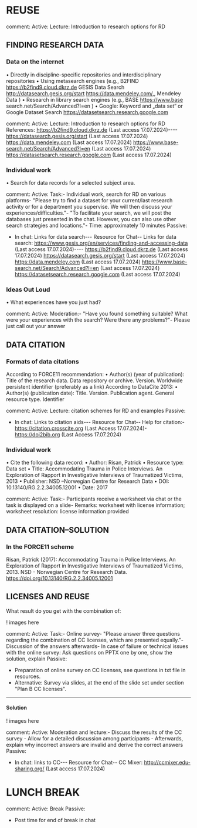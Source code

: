 # REUSE
comment: 
 Active:
 Lecture: Introduction to research options for RD

 ## FINDING RESEARCH DATA
 ### Data on the internet
 • Directly in discipline-specific repositories and interdisciplinary repositories
 • Using metasearch engines (e.g., B2FIND https://b2find9.cloud.dkrz.de
 GESIS Data Search http://datasearch.gesis.org/start
 https://data.mendeley.com/,, Mendeley Data 
)
 • Research in library search engines (e.g., BASE 
https://www.base
search.net/Search/Advanced?l=en
 )
 • Google: Keyword and „data set“ or Google Dataset Search 
https://datasetsearch.research.google.com 

comment: 
Active:
 Lecture: Introduction to research options for RD
 References:
https://b2find9.cloud.dkrz.de (Last access 17.07.2024)----
 https://datasearch.gesis.org/start (Last access 17.07.2024)
 https://data.mendeley.com (Last access 17.07.2024)
 https://www.base-search.net/Search/Advanced?l=en (Last access 
17.07.2024)
 https://datasetsearch.research.google.com (Last access 17.07.2024)

 ###  Individual work
 • Search for data records for a selected subject area.

 comment: 
  Active:
 Task:- Individual work, search for RD on various platforms- "Please try to find a dataset for your current/last research activity or for a 
department you supervise. We will then discuss your experiences/difficulties."- "To facilitate your search, we will post the databases just presented in the 
chat. However, you can also use other search strategies and locations."- Time: approximately 10 minutes
 Passive:
 * In chat: Links for data search--- Resource for Chat--
Links for data search:
https://www.gesis.org/en/services/finding-and-accessing-data (Last 
access 17.07.2024)----
https://b2find9.cloud.dkrz.de (Last access 17.07.2024)
 https://datasearch.gesis.org/start (Last access 17.07.2024)
 https://data.mendeley.com (Last access 17.07.2024)
 https://www.base-search.net/Search/Advanced?l=en (Last access 
17.07.2024)
 https://datasetsearch.research.google.com (Last access 17.07.2024)

 ### Ideas Out Loud
 • What experiences have you just had?

 comment: 
  Active:
 Moderation:- "Have you found something suitable? What were your experiences with the 
search? Were there any problems?"- Please just call out your answer

## DATA CITATION
 ### Formats of data citations
 According to FORCE11 recommendation:
 • Author(s) (year of publication): Title of the research data. Data 
repository or archive. Version. Worldwide persistent identifier 
(preferably as a link)
 According to DataCite 2013:
 • Author(s) (publication date): Title. Version. Publication agent. General 
resource type. Identifier 

comment: 
 Active:
 Lecture: citation schemes for RD and examples
 Passive:
 * In chat: Links to citation aids--- Resource for Chat--
Help for citation:- https://citation.crosscite.org (Last Access 17.07.2024)- https://doi2bib.org (Last Access 17.07.2024)

###  Individual work
 • Cite the following data record:
 • Author: Risan, Patrick
 • Resource type: Data set
 • Title: Accommodating Trauma in Police Interviews. An Exploration of Rapport in 
Investigative Interviews of Traumatized Victims, 2013
 • Publisher: NSD –Norwegian Centre for Research Data
 • DOI: 10.13140/RG.2.2.34005.12001
 • Date: 2017

 comment: 
  Active:
 Task:- Participants receive a worksheet via chat or the task is displayed on a slide- Remarks: worksheet with license information; worksheet resolution: license 
information provided

## DATA CITATION–SOLUTION
 ### In the FORCE11 scheme
 Risan, Patrick (2017): Accommodating Trauma in Police Interviews. An 
Exploration of Rapport in Investigative Interviews of Traumatized 
Victims, 2013. NSD - Norwegian Centre for Research Data. 
https://doi.org/10.13140/RG.2.2.34005.12001

## LICENSES AND REUSE
 What result do you get with the combination of:

 ! images here 

 comment: 
  Active:
 Task:- Online survey- "Please answer three questions regarding the combination of CC licenses, 
which are presented equally."- Discussion of the answers afterwards- In case of failure or technical issues with the online survey: Ask questions on 
PPTX one by one, show the solution, explain
 Passive:
 * Preparation of online survey on CC licenses, see questions in txt file in 
resources.
 * Alternative: Survey via slides, at the end of the slide set under section "Plan B 
CC licenses".

--------------- 
#### Solution 
! images here 

comment: 
 Active:
 Moderation and lecture:- Discuss the results of the CC survey - Allow for a detailed discussion among participants - Afterwards, explain why incorrect answers are invalid and derive the correct 
answers
 Passive:
 * In chat: links to CC--- Resource for Chat--
CC Mixer: http://ccmixer.edu-sharing.org/ (Last access 17.07.2024)

# LUNCH BREAK

comment: 
 Active:
 Break
 Passive:
 * Post time for end of break in chat

 